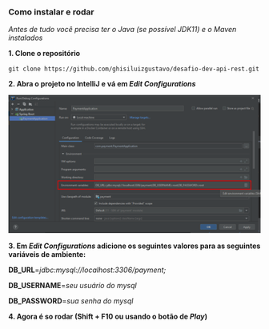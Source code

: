 ### Como instalar e rodar

*Antes de tudo você precisa ter o Java (se possível JDK11) e o Maven instalados*

**1. Clone o repositório**
   ```
   git clone https://github.com/ghisiluizgustavo/desafio-dev-api-rest.git
   ```
**2. Abra o projeto no IntelliJ e vá em *Edit Configurations***

![Alt Text](assets/edt.png)

**3. Em *Edit Configurations* adicione os seguintes valores para as seguintes
variáveis de ambiente:**


**DB_URL**=*jdbc:mysql://localhost:3306/payment;*

**DB_USERNAME**=*seu usuário do mysql*

**DB_PASSWORD**=*sua senha do mysql*

**4. Agora é so rodar (Shift + F10 ou usando o botão de _Play_)**